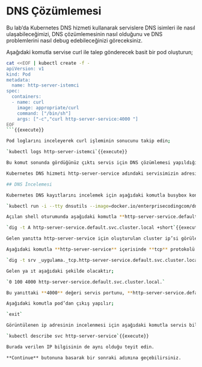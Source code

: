 # DNS Çözümlemesi

Bu lab’da Kubernetes DNS hizmeti kullanarak servislere DNS isimleri ile nasıl ulaşabileceğimizi, DNS çözümlemesinin nasıl olduğunu ve DNS problemlerini nasıl debug edebileceğinizi göreceksiniz. 

Aşağıdaki komutla servise curl ile talep gönderecek basit bir pod oluşturun;

```bash
cat <<EOF | kubectl create -f -
apiVersion: v1
kind: Pod 
metadata: 
  name: http-server-istemci
spec:
  containers:
  - name: curl
    image: appropriate/curl
    command: ["/bin/sh"]
    args: ["-c","curl http-server-service:4000 "]
EOF
```{{execute}}

Pod loglarını inceleyerek curl işleminin sonucunu takip edin;

`kubectl logs http-server-istemci`{{execute}}

Bu komut sonunda gördüğünüz çıktı servis için DNS çözümlemesi yapıldığını göstermektedir.

Kubernetes DNS hizmeti http-server-service adındaki servisimizin adresini çözümleyerek ip’sini dönmüş ve curl ilgili ip adresine talebi gerçekleştirmiştir.

## DNS İncelemesi

Kubernetes DNS kayıtlarını incelemek için aşağıdaki komutla busybox konteyner’ı bulunan bir pod içerisinde Shell oturumu başlatın;

`kubectl run -i --tty dnsutils --image=docker.io/enterprisecodingcom/dnsutils -- sh`{{execute}}

Açılan shell oturumunda aşağıdaki komutla **http-server-service.default.svc.cluster.local** adresi sorgulanır;

`dig -t A http-server-service.default.svc.cluster.local +short`{{execute}}

Gelen yanıtta http-server-service için oluşturulan cluster ip’si görülecektir. 

Aşağıdaki komutla **http-server-service** içerisinde **tcp** protokolü ile açılmış olan **uygulama** adındaki servis bilgileri görüntülenecektir;

`dig -t srv _uygulama._tcp.http-server-service.default.svc.cluster.local +short`{{execute}}

Gelen ya ıt aşağıdaki şekilde olacaktır;

`0 100 4000 http-server-service.default.svc.cluster.local.`

Bu yanıttaki **4000** değeri servis portunu, **http-server-service.default.svc.cluster.local** değeri ise servisin dns adresini göstermektedir.

Aşağıdaki komutla pod’dan çıkış yapılır;

`exit`

Görüntülenen ip adresinin incelenmesi için aşağıdaki komutla servis bilgileri alınır;

`kubectl describe svc http-server-service`{{execute}}

Burada verilen IP bilgisinin de aynı olduğu teyit edin.

**Continue** butonuna basarak bir sonraki adımına geçebilirsiniz.
